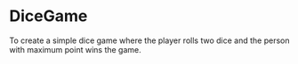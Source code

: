 # DiceGame
To create a simple dice game where the player rolls two dice and the person with maximum point wins the game.
